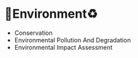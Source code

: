 # 🌿Environment♻️

- Conservation
- Environmental Pollution And Degradation
- Environmental Impact Assessment